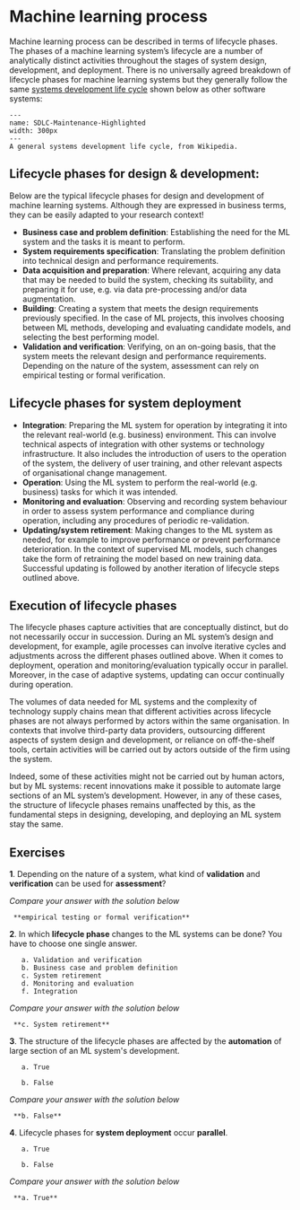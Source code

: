 # Machine learning process

Machine learning process can be described in terms of lifecycle phases. The phases of a machine learning system’s lifecycle are a number of analytically distinct activities throughout the stages of system design, development, and deployment. There is no universally agreed breakdown of lifecycle phases for machine learning systems but they generally follow the same [systems development life cycle](https://en.wikipedia.org/wiki/Systems_development_life_cycle) shown below as other software systems:

```{figure} https://upload.wikimedia.org/wikipedia/commons/7/7e/SDLC-Maintenance-Highlighted.png
---
name: SDLC-Maintenance-Highlighted
width: 300px
---
A general systems development life cycle, from Wikipedia.
```

## Lifecycle phases for design & development:

Below are the typical lifecycle phases for design and development of machine learning systems. Although they are expressed in business terms, they can be easily adapted to your research context!

- **Business case and problem definition**: Establishing the need for the ML system and the tasks it is meant to perform.
- **System requirements specification**: Translating the problem definition into technical design and performance requirements.
- **Data acquisition and preparation**: Where relevant, acquiring any data that may be needed to build the system, checking its suitability, and preparing it for use, e.g. via data pre-processing and/or data augmentation.
- **Building**: Creating a system that meets the design requirements previously specified. In the case of ML projects, this involves choosing between ML methods, developing and evaluating candidate models, and selecting the best performing model.
- **Validation and verification**: Verifying, on an on-going basis, that the system meets the relevant design and performance requirements. Depending on the nature of the system, assessment can rely on empirical testing or formal verification.

## Lifecycle phases for system deployment

- **Integration**: Preparing the ML system for operation by integrating it into the relevant real-world (e.g. business) environment. This can involve technical aspects of integration with other systems or technology infrastructure. It also includes the introduction of users to the operation of the system, the delivery of user training, and other relevant aspects of organisational change management.
- **Operation**: Using the ML system to perform the real-world (e.g. business) tasks for which it was intended.
- **Monitoring and evaluation**: Observing and recording system behaviour in order to assess system performance and compliance during operation, including any procedures of periodic re-validation.
- **Updating/system retirement**: Making changes to the ML system as needed, for example to improve performance or prevent performance deterioration. In the context of supervised ML models, such changes take the form of retraining the model based on new training data. Successful updating is followed by another iteration of lifecycle steps outlined above.

## Execution of lifecycle phases

The lifecycle phases capture activities that are conceptually distinct, but do not necessarily occur in succession. During an ML system’s design and development, for example, agile processes can involve iterative cycles and adjustments across the different phases outlined above. When it comes to deployment, operation and monitoring/evaluation typically occur in parallel. Moreover, in the case of adaptive systems, updating can occur continually during operation.

The volumes of data needed for ML systems and the complexity of technology supply chains mean that different activities across lifecycle phases are not always performed by actors within the same organisation. In contexts that involve third-party data providers, outsourcing different aspects of system design and development, or reliance on off-the-shelf tools, certain activities will be carried out by actors outside of the firm using the system.

Indeed, some of these activities might not be carried out by human actors, but by ML systems: recent innovations make it possible to automate large sections of an ML system’s development. However, in any of these cases, the structure of lifecycle phases remains unaffected by this, as the fundamental steps in designing, developing, and deploying an ML system stay the same.

## Exercises


**1**. Depending on the nature of a system, what kind of **validation** and **verification** can be used for **assessment**?

*Compare your answer with the solution below*

   ```{toggle}
    **empirical testing or formal verification**
   ```

**2**. In which **lifecycle phase** changes to the ML systems can be done? You have to choose one single answer.

       a. Validation and verification
       b. Business case and problem definition
       c. System retirement
       d. Monitoring and evaluation
       f. Integration

*Compare your answer with the solution below*

   ```{toggle}
    **c. System retirement**
   ```

**3**. The structure of the lifecycle phases are affected by the **automation** of large section of an ML system's development.

       a. True

       b. False
*Compare your answer with the solution below*

   ```{toggle}
    **b. False**
   ```

**4**. Lifecycle phases for **system deployment** occur **parallel**.

       a. True

       b. False
*Compare your answer with the solution below*

   ```{toggle}
    **a. True**
   ```
